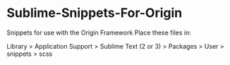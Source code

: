 Sublime-Snippets-For-Origin
===========================

Snippets for use with the Origin Framework
Place these files in:

Library > Application Support > Sublime Text (2 or 3) > Packages > User > snippets > scss
